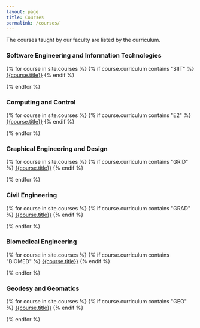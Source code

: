 ```yaml
---
layout: page
title: Courses
permalink: /courses/
---
```


The courses taught by our faculty are listed by the curriculum.


### Software Engineering and Information Technologies

{% for course in site.courses %}
  {% if course.curriculum contains "SIIT" %}
  [{{course.title}}]({{site.baseurl}}{{course.url}})
  {% endif %}

{% endfor %}

### Computing and Control

{% for course in site.courses %}
  {% if course.curriculum contains "E2" %}
  [{{course.title}}]({{site.baseurl}}{{course.url}})
  {% endif %}
  
{% endfor %}

### Graphical Engineering and Design

{% for course in site.courses %}
  {% if course.curriculum contains "GRID" %}
  [{{course.title}}]({{site.baseurl}}{{course.url}})
  {% endif %}

{% endfor %}

### Civil Engineering

{% for course in site.courses %}
  {% if course.curriculum contains "GRAD" %}
  [{{course.title}}]({{site.baseurl}}{{course.url}})
  {% endif %}

{% endfor %}

### Biomedical Engineering

{% for course in site.courses %}
  {% if course.curriculum contains "BIOMED" %}
  [{{course.title}}]({{site.baseurl}}{{course.url}})
  {% endif %}

{% endfor %}

### Geodesy and Geomatics

{% for course in site.courses %}
  {% if course.curriculum contains "GEO" %}
  [{{course.title}}]({{site.baseurl}}{{course.url}})
  {% endif %}

{% endfor %}

